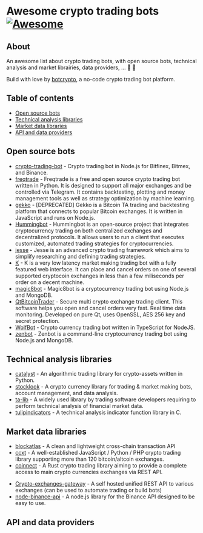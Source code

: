 # Awesome crypto trading bots [![Awesome](https://awesome.re/badge.svg)](https://awesome.re)

## About 

An awesome list about crypto trading bots, with open source bots, technical analysis and market librairies, data providers, ... :robot: :rocket:

Build with love by [botcrypto](https://botcrypto.io), a no-code crypto trading bot platform.

## Table of contents

* [Open source bots](#open-source-bots)
* [Technical analysis libraries](#technical-analysis-libraries)
* [Market data libraries](#market-data-libraries)
* [API and data providers](#api-and-data-providers)

## Open source bots

* [crypto-trading-bot](https://github.com/Haehnchen/crypto-trading-bot) - Crypto trading bot in Node.js for Bitfinex, Bitmex, and Binance.
* [freqtrade](https://github.com/freqtrade/freqtrade) - Freqtrade is a free and open source crypto trading bot written in Python. It is designed to support all major exchanges and be controlled via Telegram. It contains backtesting, plotting and money management tools as well as strategy optimization by machine learning.
* [gekko](https://github.com/askmike/gekko) - [DEPRECATED] Gekko is a Bitcoin TA trading and backtesting platform that connects to popular Bitcoin exchanges. It is written in JavaScript and runs on Node.js.
* [Hummingbot](https://github.com/coinalpha/hummingbot) - Hummingbot is an open-source project that integrates cryptocurrency trading on both centralized exchanges and decentralized protocols. It allows users to run a client that executes customized, automated trading strategies for cryptocurrencies.
* [jesse](https://github.com/jesse-ai/jesse) - Jesse is an advanced crypto trading framework which aims to simplify researching and defining trading strategies.
* [K](https://github.com/ctubio/Krypto-trading-bot) - K is a very low latency market making trading bot with a fully featured web interface. It can place and cancel orders on one of several supported cryptocoin exchanges in less than a few miliseconds per order on a decent machine.
* [magic8bot](https://github.com/magic8bot/magic8bot) - Magic8bot is a cryptocurrency trading bot using Node.js and MongoDB.
* [QtBitcoinTrader](https://github.com/JulyIghor/QtBitcoinTrader) - Secure multi crypto exchange trading client. This software helps you open and cancel orders very fast. Real time data monitoring. Developed on pure Qt, uses OpenSSL, AES 256 key and secret protection.
* [WolfBot](https://github.com/Ekliptor/WolfBot) - Crypto currency trading bot written in TypeScript for NodeJS.
* [zenbot](https://github.com/DeviaVir/zenbot) - Zenbot is a command-line cryptocurrency trading bot using Node.js and MongoDB.

## Technical analysis libraries

* [catalyst](https://github.com/enigmampc/catalyst) -  An algorithmic trading library for crypto-assets written in Python.
* [stocklook](https://github.com/zbarge/stocklook) - A crypto currency library for trading & market making bots, account management, and data analysis.
* [ta-lib](https://github.com/mrjbq7/ta-lib) - A widely used library by trading software developers requiring to perform technical analysis of financial market data.
* [tulipindicators](https://github.com/TulipCharts/tulipindicators) - A technical analysis indicator function library in C.

## Market data libraries

* [blockatlas](https://github.com/trustwallet/blockatlas) - A clean and lightweight cross-chain transaction API
* [ccxt](https://github.com/ccxt/ccxt) - A well-established JavaScript / Python / PHP crypto trading library supporting more than 120 bitcoin/altcoin exchanges.
* [coinnect](https://github.com/hugues31/coinnect) - A Rust crypto trading library aiming to provide a complete access to main crypto currencies exchanges via REST API.
- [Crypto-exchanges-gateway](https://github.com/aloysius-pgast/crypto-exchanges-gateway) - A self hosted unified REST API to various exchanges (can be used to automate trading or build bots)
- [node-binance-api](https://github.com/jaggedsoft/node-binance-api) - A node.js library for the Binance API designed to be easy to use. 

##  API and data providers

